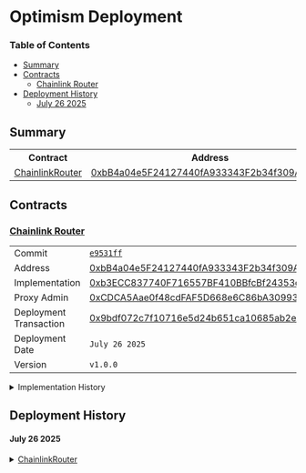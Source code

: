 # Optimism Deployment

### Table of Contents

-	[Summary](#summary)
-	[Contracts](#contracts)
	-	[Chainlink Router](#chainlink-router)
-	[Deployment History](#deployment-history)
	-	[July 26 2025](#july-26-2025)

## Summary

<table>
	<tr>
		<th>Contract</th>
		<th>Address</th>
		<th>Version</th>
	</tr>
	<tr>
		<td><a href="https://github.com/fomoweth/chainlink-router/blob/main/src/ChainlinkRouter.sol" target="_blank" >ChainlinkRouter</a></td>
		<td><a href="https://optimistic.etherscan.io/address/0xbB4a04e5F24127440fA933343F2b34f309AebdDe" target="_blank" >0xbB4a04e5F24127440fA933343F2b34f309AebdDe</a></td>
		<td><code>1.0.0</code></td>
	</tr>
</table>

## Contracts

### <a href="https://github.com/fomoweth/chainlink-router/blob/main/src/ChainlinkRouter.sol" target="_blank" >Chainlink Router</a>

<table>
	<tr>
		<td>Commit</td>
		<td><a href="https://github.com/fomoweth/chainlink-router/commit/e9531ff" target="_blank" ><code>e9531ff</code></a></td>
	</tr>
	<tr>
		<td>Address</td>
		<td><a href="https://optimistic.etherscan.io/address/0xbB4a04e5F24127440fA933343F2b34f309AebdDe" target="_blank" >0xbB4a04e5F24127440fA933343F2b34f309AebdDe</a></td>
	</tr>
	<tr>
		<td>Implementation</td>
		<td><a href="https://optimistic.etherscan.io/address/0xb3ECC837740F716557BF410BBfcBf24353cB57c9" target="_blank" >0xb3ECC837740F716557BF410BBfcBf24353cB57c9</a></td>
	</tr>
	<tr>
		<td>Proxy Admin</td>
		<td><a href="https://optimistic.etherscan.io/address/0xCDCA5Aae0f48cdFAF5D668e6C86bA309938A7f2d" target="_blank" >0xCDCA5Aae0f48cdFAF5D668e6C86bA309938A7f2d</a></td>
	</tr>
	<tr>
		<td>Deployment Transaction</td>
		<td><a href="https://optimistic.etherscan.io/tx/0x9bdf072c7f10716e5d24b651ca10685ab2e709c04dae3511130012315241597f" target="_blank" >0x9bdf072c7f10716e5d24b651ca10685ab2e709c04dae3511130012315241597f</a></td>
	</tr>
	<tr>
		<td>Deployment Date</td>
		<td><code>July 26 2025</code></td>
	</tr>
	<tr>
		<td>Version</td>
		<td><code>v1.0.0</code></td>
	</tr>
</table>

<details>
<summary>Implementation History</summary>
<table>
	<tr>
		<th>Commit</th>
		<th>Address</th>
		<th>Deployment Transaction</th>
		<th>Version</th>
	</tr>
	<tr>
		<td><a href="https://github.com/fomoweth/chainlink-router/commit/e9531ff" target="_blank" ><code>e9531ff</code></a></td>
		<td><a href="https://optimistic.etherscan.io/address/0xb3ECC837740F716557BF410BBfcBf24353cB57c9" target="_blank" >0xb3ECC837740F716557BF410BBfcBf24353cB57c9</a></td>
		<td><a href="https://optimistic.etherscan.io/tx/0x9bdf072c7f10716e5d24b651ca10685ab2e709c04dae3511130012315241597f" target="_blank" >0x9bdf072c7f10716e5d24b651ca10685ab2e709c04dae3511130012315241597f</a></td>
		<td><code>1.0.0</code></td>
	</tr>
</table>
</details>

## Deployment History

#### July 26 2025

<details>
<summary><a href="https://github.com/fomoweth/chainlink-router/blob/main/src/ChainlinkRouter.sol" target="_blank" >ChainlinkRouter</a></summary>
<table>
	<tr>
		<td>Commit</td>
		<td><a href="https://github.com/fomoweth/chainlink-router/commit/e9531ff" target="_blank" ><code>e9531ff</code></a></td>
	</tr>
	<tr>
		<td>Address</td>
		<td><a href="https://optimistic.etherscan.io/address/0xbB4a04e5F24127440fA933343F2b34f309AebdDe" target="_blank" >0xbB4a04e5F24127440fA933343F2b34f309AebdDe</a></td>
	</tr>
	<tr>
		<td>Implementation</td>
		<td><a href="https://optimistic.etherscan.io/address/0xb3ECC837740F716557BF410BBfcBf24353cB57c9" target="_blank" >0xb3ECC837740F716557BF410BBfcBf24353cB57c9</a></td>
	</tr>
	<tr>
		<td>Proxy Admin</td>
		<td><a href="https://optimistic.etherscan.io/address/0xCDCA5Aae0f48cdFAF5D668e6C86bA309938A7f2d" target="_blank" >0xCDCA5Aae0f48cdFAF5D668e6C86bA309938A7f2d</a></td>
	</tr>
	<tr>
		<td>Deployment Transaction</td>
		<td><a href="https://optimistic.etherscan.io/tx/0x9bdf072c7f10716e5d24b651ca10685ab2e709c04dae3511130012315241597f" target="_blank" >0x9bdf072c7f10716e5d24b651ca10685ab2e709c04dae3511130012315241597f</a></td>
	</tr>
	<tr>
		<td>Deployment Date</td>
		<td><code>July 26 2025</code></td>
	</tr>
	<tr>
		<td>Version</td>
		<td><code>v1.0.0</code></td>
	</tr>
</table>
</details>